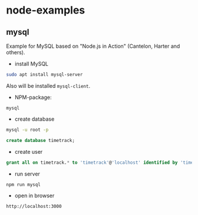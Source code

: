 # node-examples

## mysql

Example for MySQL based on "Node.js in Action" (Cantelon, Harter and others).

- install MySQL

``` sh
sudo apt install mysql-server
```

Also will be installed `mysql-client`.

- NPM-package:

`mysql`

- create database

``` sh
mysql -u root -p
```

``` sql
create database timetrack;
```

- create user

``` sql
grant all on timetrack.* to 'timetrack'@'localhost' identified by 'timetrack';
```

- run server

``` sh
npm run mysql
```

- open in browser

``` plain
http://localhost:3000
```
